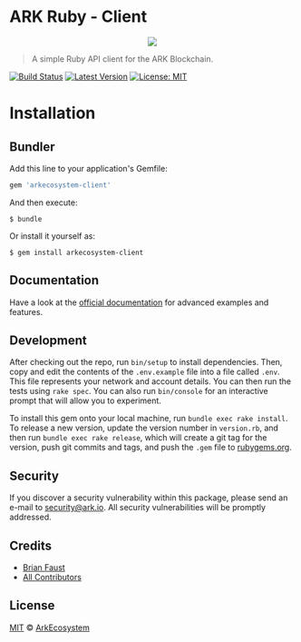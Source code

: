 # ARK Ruby - Client

<p align="center">
    <img src="https://github.com/ArkEcosystem/ruby-client/blob/master/banner.png" />
</p>

> A simple Ruby API client for the ARK Blockchain.

[![Build Status](https://img.shields.io/travis/ArkEcosystem/ruby-client/master.svg?style=flat-square)](https://travis-ci.org/ArkEcosystem/ruby-client)
[![Latest Version](https://img.shields.io/github/release/ArkEcosystem/ruby-client.svg?style=flat-square)](https://github.com/ArkEcosystem/ruby-client/releases)
[![License: MIT](https://img.shields.io/badge/License-MIT-yellow.svg)](https://opensource.org/licenses/MIT)

# Installation

## Bundler

Add this line to your application's Gemfile:

```ruby
gem 'arkecosystem-client'
```

And then execute:

    $ bundle

Or install it yourself as:

    $ gem install arkecosystem-client

## Documentation

Have a look at the [official documentation](https://docs.ark.io/v1.0/docs/clients-ruby) for advanced examples and features.

## Development

After checking out the repo, run `bin/setup` to install dependencies. Then, copy and edit the contents of the `.env.example` file into a file called `.env`. This file represents your network and account details. You can then run the tests using `rake spec`. You can also run `bin/console` for an interactive prompt that will allow you to experiment.

To install this gem onto your local machine, run `bundle exec rake install`. To release a new version, update the version number in `version.rb`, and then run `bundle exec rake release`, which will create a git tag for the version, push git commits and tags, and push the `.gem` file to [rubygems.org](https://rubygems.org).

## Security

If you discover a security vulnerability within this package, please send an e-mail to security@ark.io. All security vulnerabilities will be promptly addressed.

## Credits

- [Brian Faust](https://github.com/faustbrian)
- [All Contributors](../../../../contributors)

## License

[MIT](LICENSE) © [ArkEcosystem](https://ark.io)
